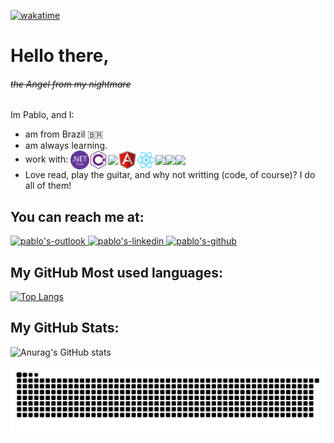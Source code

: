 [![wakatime](https://wakatime.com/badge/user/d7c5b0b7-2925-46f5-8f49-fdb903662f23.svg)](https://wakatime.com/@d7c5b0b7-2925-46f5-8f49-fdb903662f23)

# Hello there,
###### ~~the Angel from my nightmare~~
Im Pablo, and I:
- am from Brazil :brazil:
- am always learning.
- work with:
<img align="center" style="max-width=100%;" width="30px" heigth="30px" src="https://github.com/devicons/devicon/blob/v2.15.1/icons/dotnetcore/dotnetcore-original.svg"><img align="center" style="max-width=100%;" width="30px" heigth="30px" src="https://github.com/devicons/devicon/blob/v2.15.1/icons/csharp/csharp-line.svg"><img align="center" style="max-width=100%;" width="30px" heigth="30px" src="https://cdn.jsdelivr.net/gh/devicons/devicon/icons/microsoftsqlserver/microsoftsqlserver-plain.svg"><img align="center" style="max-width=100%;" width="30px" heigth="30px" src="https://github.com/devicons/devicon/blob/v2.15.1/icons/angularjs/angularjs-original.svg"><img align="center" style="max-width=100%;" width="30px" heigth="30px" src="https://github.com/devicons/devicon/blob/v2.15.1/icons/react/react-original.svg"><img align="center" style="max-width=100%;" width="30px" heigth="30px" src="https://cdn.jsdelivr.net/gh/devicons/devicon/icons/html5/html5-original.svg"><img align="center" style="max-width=100%;" width="30px" heigth="30px" src="https://cdn.jsdelivr.net/gh/devicons/devicon/icons/css3/css3-original.svg"><img align="center" style="max-width=100%;" width="30px" heigth="30px" src="https://cdn.jsdelivr.net/gh/devicons/devicon/icons/javascript/javascript-original.svg">
- Love read, play the guitar, and why not writting (code, of course)? I do all of them!

## You can reach me at:
<div>
 
<a href="mailto:pablo.venino@hotmail.com">
 <img heigth="100px" width="180x" alt="pablo's-outlook" src="https://img.shields.io/badge/Microsoft_Outlook-0078D4?style=for-the-badge&logo=microsoft-outlook&logoColor=white"
</a>

<a href="https://www.linkedin.com/in/pablovenino/">
 <img heigth="30px" width="30px" alt="pablo's-linkedin" src="https://cdn.jsdelivr.net/gh/devicons/devicon/icons/linkedin/linkedin-original.svg">
</a>

<a href="https://github.com/PabloVenino" target="_blank">
 <img heigth="30px" width="30px" alt="pablo's-github" src="https://cdn.jsdelivr.net/gh/devicons/devicon/icons/github/github-original-wordmark.svg">
</a>

</div>

## My GitHub Most used languages:
[![Top Langs](https://github-readme-stats.vercel.app/api/top-langs/?username=pablovenino)](https://github.com/pablovenino/github-readme-stats)

## My GitHub Stats:
![Anurag's GitHub stats](https://github-readme-stats.vercel.app/api?username=pablovenino&show_icons=true&theme=dracula)
 
![Snake animation](https://github.com/pablovenino/pablovenino/blob/output/github-contribution-grid-snake.svg)
